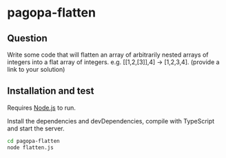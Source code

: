 # pagopa-flatten

## Question

Write some code that will flatten an array of arbitrarily nested arrays of integers into a flat array of integers. e.g. [[1,2,[3]],4] -> [1,2,3,4]. (provide a link to your solution)

## Installation and test

Requires [Node.js](https://nodejs.org/) to run.

Install the dependencies and devDependencies, compile with TypeScript and start the server.

```sh
cd pagopa-flatten
node flatten.js
```

